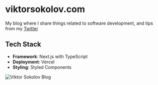 # viktorsokolov.com

My blog where I share things related to software development, and tips from my <a href="https://twitter.com/victorysokolov">Twitter</a>


## Tech Stack

* **Framework**: Next.js with TypeScript
* **Deployment**: Vercel
* **Styling**: Styled Components

![Viktor Sokolov Blog](https://i.imgur.com/46BTIiF.png)
